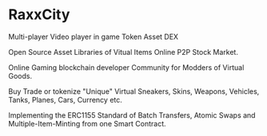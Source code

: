 # RaxxCity
Multi-player Video player in game Token Asset DEX

Open Source Asset Libraries of Vitual Items Online P2P Stock Market.

Online Gaming blockchain developer Community for Modders of Virtual Goods.

Buy Trade or tokenize "Unique" Virtual Sneakers, Skins, Weapons, Vehicles, Tanks, Planes, Cars, Currency etc.

Implementing the ERC1155 Standard of Batch Transfers, Atomic Swaps and Multiple-Item-Minting from one Smart Contract.




